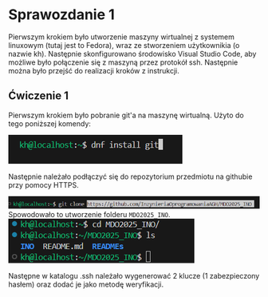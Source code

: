# Sprawozdanie 1

Pierwszym krokiem było utworzenie maszyny wirtualnej z systemem linuxowym (tutaj jest to Fedora), wraz ze stworzeniem użytkownikia (o nazwie kh). Następnie skonfigurowano środowisko Visual Studio Code, aby możliwe było połączenie się z maszyną przez protokół ssh. Następnie można było przejść do realizacji kroków z instrukcji.

## Ćwiczenie 1

Pierwszym krokiem było pobranie git'a na maszynę wirtualną. Użyto do tego poniższej komendy:

![alt text](image.png)

Następnie należało podłączyć się do repozytorium przedmiotu na githubie przy pomocy HTTPS.

![alt text](image-1.png)
Spowodowało to utworzenie folderu `MDO2025_INO`.
![alt text](image-2.png)

Następne w katalogu .ssh należało wygenerować 2 klucze (1 zabezpieczony hasłem) oraz dodać je jako metodę weryfikacji.
